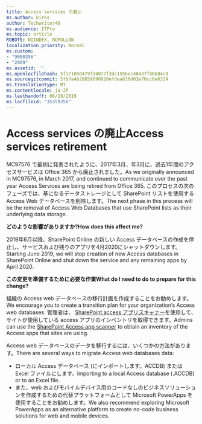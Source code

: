 ```yaml
---
title: Access services の廃止
ms.author: kirks
author: Techwriter40
ms.audience: ITPro
ms.topic: article
ROBOTS: NOINDEX, NOFOLLOW
localization_priority: Normal
ms.custom:
- "9000356"
- "2009"
ms.assetid: ''
ms.openlocfilehash: 5f171050479f34077f3dc155bec40437f86b84c0
ms.sourcegitcommit: 5fb7a4b28859690020efdea630d03e70cc0e6334
ms.translationtype: MT
ms.contentlocale: ja-JP
ms.lasthandoff: 06/28/2019
ms.locfileid: "35359356"
---
```

# <a name="access-services-retirement"></a><span data-ttu-id="6573d-102">Access services の廃止</span><span class="sxs-lookup"><span data-stu-id="6573d-102">Access services retirement</span></span>

<span data-ttu-id="6573d-103">MC97576 で最初に発表されたように、2017年3月、年3月に、過去1年間のアクセスサービスは Office 365 から廃止されました。</span><span class="sxs-lookup"><span data-stu-id="6573d-103">As we originally announced in MC97576, in March 2017, and continued to communicate over the past year Access Services are being retired from Office 365.</span></span> <span data-ttu-id="6573d-104">このプロセスの次のフェーズでは、基になるデータストレージとして SharePoint リストを使用する Access Web データベースを削除します。</span><span class="sxs-lookup"><span data-stu-id="6573d-104">The next phase in this process will be the removal of Access Web Databases that use SharePoint lists as their underlying data storage.</span></span>

<span data-ttu-id="6573d-105">**どのような影響がありますか?**</span><span class="sxs-lookup"><span data-stu-id="6573d-105">**How does this affect me?**</span></span>

<span data-ttu-id="6573d-106">2019年6月以降、SharePoint Online の新しい Access データベースの作成を停止し、サービスおよび残りのアプリを4月2020にシャットダウンします。</span><span class="sxs-lookup"><span data-stu-id="6573d-106">Starting June 2019, we will stop creation of new Access databases in SharePoint Online and shut down the service and any remaining apps by April 2020.</span></span>

<span data-ttu-id="6573d-107">**この変更を準備するために必要な作業**</span><span class="sxs-lookup"><span data-stu-id="6573d-107">**What do I need to do to prepare for this change?**</span></span>

<span data-ttu-id="6573d-108">組織の Access web データベースの移行計画を作成することをお勧めします。</span><span class="sxs-lookup"><span data-stu-id="6573d-108">We encourage you to create a transition plan for your organization’s Access web databases.</span></span> <span data-ttu-id="6573d-109">管理者は、 [SharePoint access アプリスキャナー](https://github.com/SharePoint/PnP-Tools/tree/master/Solutions/SharePoint.AccessApp.Scanner)を使用して、サイトが使用している access アプリのインベントリを取得できます。</span><span class="sxs-lookup"><span data-stu-id="6573d-109">Admins can use the [SharePoint Access app scanner](https://github.com/SharePoint/PnP-Tools/tree/master/Solutions/SharePoint.AccessApp.Scanner) to obtain an inventory of the Access apps that sites are using.</span></span>

<span data-ttu-id="6573d-110">Access web データベースのデータを移行するには、いくつかの方法があります。</span><span class="sxs-lookup"><span data-stu-id="6573d-110">There are several ways to migrate Access web databases data:</span></span>

- <span data-ttu-id="6573d-111">ローカル Access データベース (にインポートします。ACCDB) または Excel ファイルにします。</span><span class="sxs-lookup"><span data-stu-id="6573d-111">Importing to a local Access database (.ACCDB) or to an Excel file.</span></span>
- <span data-ttu-id="6573d-112">また、web およびモバイルデバイス用のコードなしのビジネスソリューションを作成するための代替プラットフォームとして Microsoft PowerApps を使用することをお勧めします。</span><span class="sxs-lookup"><span data-stu-id="6573d-112">We also recommend exploring Microsoft PowerApps as an alternative platform to create no-code business solutions for web and mobile devices.</span></span>